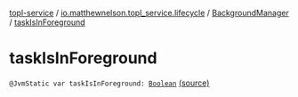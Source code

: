 [topl-service](../../index.md) / [io.matthewnelson.topl_service.lifecycle](../index.md) / [BackgroundManager](index.md) / [taskIsInForeground](./task-is-in-foreground.md)

# taskIsInForeground

`@JvmStatic var taskIsInForeground: `[`Boolean`](https://kotlinlang.org/api/latest/jvm/stdlib/kotlin/-boolean/index.html) [(source)](https://github.com/05nelsonm/TorOnionProxyLibrary-Android/blob/master/topl-service/src/main/java/io/matthewnelson/topl_service/lifecycle/BackgroundManager.kt#L276)